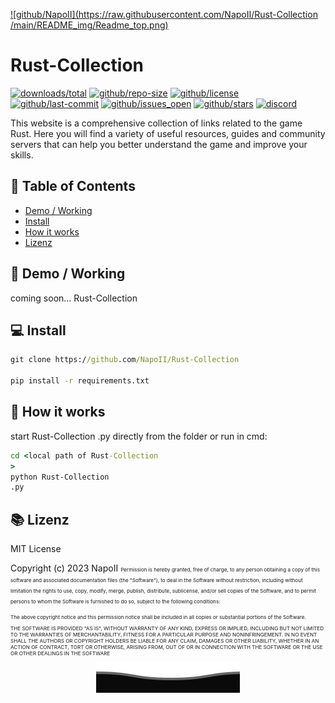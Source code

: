 [![github/NapoII](https://raw.githubusercontent.com/NapoII/Rust-Collection
/main/README_img/Readme_top.png)](https://github.com/NapoII)

# Rust-Collection


[![downloads/total](https://img.shields.io/github/downloads/NapoII/Rust-Collection/total)](https://github.com/NapoII/Rust-Collection/archive/refs/heads/main.zip) [![github/repo-size](https://img.shields.io/github/repo-size/NapoII/Rust-Collection)](https://github.com/NapoII/Rust-Collection/archive/refs/heads/main.zip) [![github/license](https://img.shields.io/github/license/NapoII/Rust-Collection)](https://github.com/NapoII/Rust-Collection/blob/main/LICENSE) [![github/last-commit](https://img.shields.io/github/downloads/NapoII/Rust-Collection/total)](https://img.shields.io/github/issues/NapoII/Rust-Collection?style=plastic) [![github/issues_open](https://img.shields.io/github/issues/NapoII/Rust-Collection?style=plastic)](https://img.shields.io/github/issues-raw/NapoII/Rust-Collection) [![github/stars](https://img.shields.io/github/stars/NapoII/Rust-Collection?style=social)](https://github.com/NapoII/Rust-Collection/stargazers) [![discord](https://img.shields.io/discord/190307701169979393)](https://discord.gg/knTKtKVfnr)


This website is a comprehensive collection of links related to the game Rust. Here you will find a variety of useful resources, guides and community servers that can help you better understand the game and improve your skills.
## 📝 Table of Contents
+ [Demo / Working](#demo)
+ [Install](#usage)
+ [How it works](#Use)
+ [Lizenz](#Lizenz)
## 🎥 Demo / Working <a name = "demo"></a>
coming soon...
Rust-Collection
## 💻 Install <a name = "usage"></a>
```cmd
git clone https://github.com/NapoII/Rust-Collection

pip install -r requirements.txt
```
## 💭 How it works <a name = "Use"></a>

start Rust-Collection
.py directly from the folder or run in cmd:
```cmd
cd <local path of Rust-Collection
>
python Rust-Collection
.py
```

## 📚 Lizenz <a name = "Lizenz"></a>
MIT License

Copyright (c) 2023 NapoII
<small><small><small>
Permission is hereby granted, free of charge, to any person obtaining a copy
of this software and associated documentation files (the "Software"), to deal
in the Software without restriction, including without limitation the rights
to use, copy, modify, merge, publish, distribute, sublicense, and/or sell
copies of the Software, and to permit persons to whom the Software is
furnished to do so, subject to the following conditions:

The above copyright notice and this permission notice shall be included in all
copies or substantial portions of the Software.

THE SOFTWARE IS PROVIDED "AS IS", WITHOUT WARRANTY OF ANY KIND, EXPRESS OR
IMPLIED, INCLUDING BUT NOT LIMITED TO THE WARRANTIES OF MERCHANTABILITY,
FITNESS FOR A PARTICULAR PURPOSE AND NONINFRINGEMENT. IN NO EVENT SHALL THE
AUTHORS OR COPYRIGHT HOLDERS BE LIABLE FOR ANY CLAIM, DAMAGES OR OTHER
LIABILITY, WHETHER IN AN ACTION OF CONTRACT, TORT OR OTHERWISE, ARISING FROM,
OUT OF OR IN CONNECTION WITH THE SOFTWARE OR THE USE OR OTHER DEALINGS IN THE
SOFTWARE
    
<p align="center">
<img src="https://raw.githubusercontent.com/NapoII/NapoII/233630a814f7979f575c7f764dbf1f4804b05332/Bottom.svg" alt="Github Stats" />
</p>
